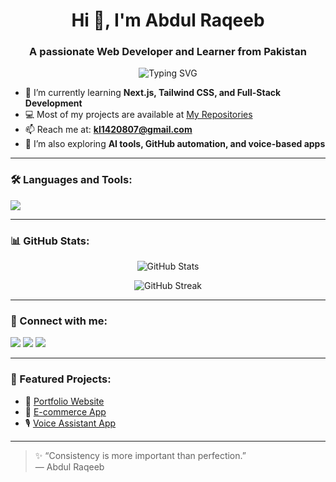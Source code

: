 <h1 align="center">Hi 👋, I'm Abdul Raqeeb</h1>
<h3 align="center">A passionate Web Developer and Learner from Pakistan</h3>

<p align="center">
  <img src="https://readme-typing-svg.demolab.com?font=Fira+Code&duration=2000&pause=1000&color=F7F7F7&background=1E1E1E00&center=true&vCenter=true&width=435&lines=Web+Developer;JavaScript+%7C+React+%7C+Next.js;Always+learning+something+new" alt="Typing SVG" />
</p>

- 🌱 I’m currently learning **Next.js, Tailwind CSS, and Full-Stack Development**
- 💻 Most of my projects are available at [My Repositories](https://github.com/Abdul-Raqeeb1?tab=repositories)
- 📫 Reach me at: **kl1420807@gmail.com**
- 🧠 I’m also exploring **AI tools, GitHub automation, and voice-based apps**

---

### 🛠️ Languages and Tools:

<p align="left">
  <img src="https://skillicons.dev/icons?i=html,css,js,react,nextjs,tailwind,nodejs,git,github,vscode" />
</p>

---

### 📊 GitHub Stats:

<p align="center">
  <img src="https://github-readme-stats.vercel.app/api?username=Abdul-Raqeeb1&show_icons=true&theme=radical" alt="GitHub Stats" />
</p>

<p align="center">
  <img src="https://github-readme-streak-stats.herokuapp.com/?user=Abdul-Raqeeb1&theme=radical" alt="GitHub Streak" />
</p>

---

### 🔗 Connect with me:

<p align="left">
  <a href="https://www.linkedin.com/in/YOUR-LINKEDIN" target="_blank"><img src="https://img.shields.io/badge/LinkedIn-blue?style=for-the-badge&logo=linkedin" /></a>
  <a href="mailto:kl1420807@gmail.com"><img src="https://img.shields.io/badge/Gmail-red?style=for-the-badge&logo=gmail&logoColor=white" /></a>
  <a href="https://wa.me/92 03703083097"><img src="https://img.shields.io/badge/WhatsApp-25D366?style=for-the-badge&logo=whatsapp&logoColor=white" /></a>
</p>

---

### 📂 Featured Projects:
<!-- PROJECTS-START -->
<!-- You can auto-update this section with a script later -->
- 🎯 [Portfolio Website](https://rd-code-01.vercel.app/)
- 🛒 [E-commerce App](https://abdul-raqeeb1.github.io/E-Commerce-Project/)
- 🎙 [Voice Assistant App]([https://github.com/YOUR_USERNAME/voice-ai](https://abdul-raqeeb1.github.io/web-design-expert/Meezan%20WebSite/Index.html))
<!-- PROJECTS-END -->

---

> ✨ “Consistency is more important than perfection.”  
> — Abdul Raqeeb

